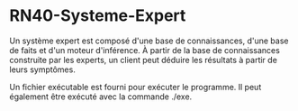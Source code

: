 # RN40-Systeme-Expert
Un système expert est composé d'une base de connaissances, d'une base de faits et d'un moteur d'inférence. 
À partir de la base de connaissances construite par les experts, un client peut déduire les résultats à partir de leurs symptômes.

Un fichier exécutable est fourni pour exécuter le programme. Il peut également être exécuté avec la commande ./exe.
